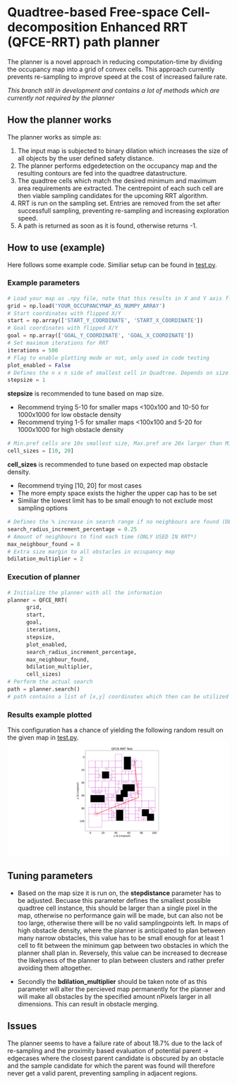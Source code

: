# Quadtree-based Free-space Cell-decomposition Enhanced RRT (QFCE-RRT) path planner

The planner is a novel approach in reducing computation-time by dividing the occupancy map into a grid of convex cells.
This approach currently prevents re-sampling to improve speed at the cost of increased failure rate.

*This branch still in development and contains a lot of methods which are currently not required by the planner*


## How the planner works
The planner works as simple as:

1. The input map is subjected to binary dilation which increases the size of all objects by the user defined safety distance.
2. The planner performs edgedetection on the occupancy map and the resulting contours are fed into the quadtree datastructure. 
3. The quadtree cells which match the desired minimum and maximum area requirements are extracted. The centrepoint of each such cell are then viable sampling candidates for the upcoming RRT algorithm.
4. RRT is run on the sampling set. Entries are removed from the set after successfull sampling, preventing re-sampling and increasing exploration speed.
5. A path is returned as soon as it is found, otherwise returns -1.

## How to use (example)
Here follows some example code. Similiar setup can be found in [test.py](qfcerrt_noot/tests/test.py).
### Example parameters
```python
# Load your map as .npy file, note that this results in X and Y axis flipping
grid = np.load('YOUR_OCCUPANCYMAP_AS_NUMPY_ARRAY')
# Start coordinates with flipped X/Y
start = np.array(['START_Y_COORDINATE', 'START_X_COORDINATE'])
# Goal coordinates with flipped X/Y 
goal = np.array(['GOAL_Y_COORDINATE', 'GOAL_X_COORDINATE'])
# Set maximum iterations for RRT
iterations = 500
# Flag to enable plotting mode or not, only used in code testing
plot_enabled = False
# Defines the n x n side of smallest cell in Quadtree. Depends on size of map.
stepsize = 1 
```
**stepsize** is recommended to tune based on map size. 
- Recommend trying 5-10 for smaller maps <100x100 and 10-50 for 1000x1000 for low obstacle density
- Recommend trying 1-5 for smaller maps <100x100 and 5-20 for 1000x1000 for high obstacle density
```python
# Min.pref cells are 10x smallest size, Max.pref are 20x larger than Min.Pref
cell_sizes = [10, 20]
```
**cell_sizes** is recommended to tune based on expected map obstacle density. 
- Recommend trying [10, 20] for most cases
- The more empty space exists the higher the upper cap has to be set
- Similiar the lowest limit has to be small enough to not exclude most sampling options
```python
# Defines the % increase in search range if no neighbours are found (DEPRICATED) 
search_radius_increment_percentage = 0.25
# Amount of neighbours to find each time (ONLY USED IN RRT*)
max_neighbour_found = 8
# Extra size margin to all obstacles in occupancy map
bdilation_multiplier = 2
```
### Execution of planner
```python
# Initialize the planner with all the information
planner = QFCE_RRT(
      grid, 
      start, 
      goal, 
      iterations, 
      stepsize, 
      plot_enabled, 
      search_radius_increment_percentage, 
      max_neighbour_found, 
      bdilation_multiplier, 
      cell_sizes)
# Perform the actual search
path = planner.search()
# path contains a list of [x,y] coordinates which then can be utilized for navigation
```

### Results example plotted
This configuration has a chance of yielding the following random result on the given map in [test.py](qfcerrt_noot/tests/test.py).
![demo](https://github.com/Nvethrandil/QFCERRT/blob/main/demo.png)

## Tuning parameters
-  Based on the map size it is run on, the **stepdistance** parameter has to be adjusted. Becuase this parameter defines the smallest possible quadtree cell instance, this should be larger than a single pixel in the map, otherwise no performance gain will be made, but can also not be too large, otherwise there will be no valid samplingpoints left. 
In maps of high obstacle density, where the planner is anticipated to plan between many narrow obstacles, this value has to be small enough for at least 1 cell to fit between the minimum gap between two obstacles in which the planner shall plan in. Reversely, this value can be increased to decrease the likelyness of the planner to plan between clusters and rather prefer avoiding them altogether.

- Secondly the **bdilation_multiplier** should be taken note of as this parameter will alter the percieved map permanently for the planner and will make all obstacles by the specified amount nPixels larger in all dimensions. This can result in obstacle merging.

## Issues

The planner seems to have a failure rate of about 18.7% due to the lack of re-sampling and the proximity based evaluation of potential parent -> edgecases where the closest parent candidate is obscured by an obstacle and the sample candidate for which the parent was found will therefore never get a valid parent, preventing sampling in  adjacent regions.
